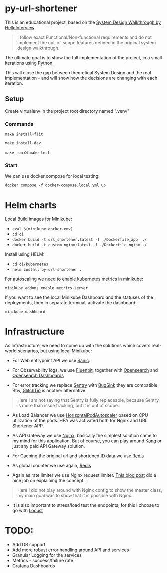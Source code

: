 # py-url-shortener

This is an educational project, based on the [System Design Walkthrough by HelloInterview](https://www.hellointerview.com/learn/system-design/answer-keys/bitly).

> I follow exact Functional/Non-functional requirements and do not implement the out-of-scope features defined in the original system design walkthrough.

The ultimate goal is to show the full implementation of the project, in a small iterations using Python.

This will close the gap between theoretical System Design and the real implementation - and will show how the decisions are changing with each iteration.

## Setup

Create virtualenv in the project root directory named ".venv"

### Commands

`make install-flit`

`make install-dev`

`make run` or `make test`

### Start

We can use docker compose for local testing:

`docker compose -f docker-compose.local.yml up`

# Helm charts

Local Build images for Minikube:

- `eval $(minikube docker-env)`
- `cd ci`
- `docker build -t url_shortener:latest -f ./Dockerfile_app ../`
- `docker build -t custom_nginx:latest -f ./Dockerfile_nginx ./`

Install using HELM:

- `cd ci/kubernetes`
- `helm install py-url-shortener .`

For autoscaling we need to enable kubernetes metrics in minikube:

`minikube addons enable metrics-server`

If you want to see the local Minikube Dashboard and the statuses of the deployments, then in separate terminal, activate the dashboard:

`minikube dashboard`


# Infrastructure

As infrastructure, we need to come up with the solutions which covers real-world scenarios, but using local Minikube:

* For Web entrypoint API we use [Sanic](https://sanic.dev/en/).

* For Observability logs, we use [Fluenbit](https://fluentbit.io/), 
together with [Opensearch](https://opensearch.org/) and [Opensearch Dashboards](https://www.opensearch.org/docs/latest/dashboards/)

* For error tracking we replace [Sentry](https://sentry.io/) with [BugSink](https://www.bugsink.com/) they are compatible. 
Btw, [GlitchTip](https://glitchtip.com/) is another alternative.
> Here I am not saying that Sentry is fully replaceable, because Sentry is more than issue tracking, but it is out of scope.

* As Load Balancer we use [HorizontalPodAutoscaler](https://kubernetes.io/docs/tasks/run-application/horizontal-pod-autoscale-walkthrough/) based on CPU utilization of the pods.
HPA was activated both for Nginx and URL Shortener APP.

* As API Gateway we use [Nginx](https://nginx.org/en/), basically the simplest solution came to my mind for this application.
But of course, you can play around [Kong](https://konghq.com/products/kong-gateway) or just any paid API Gateway solution.

* For Caching the original url and shortened ID data we use [Redis](https://redis.io/)

* As global counter we use again, [Redis](https://redis.io/)

* Again as rate limiter we use Nginx request limiter. [This blog post](https://ibug.io/blog/2024/01/nginx-limit-req/) did a nice job on explaining the concept.
> Here I did not play around with Nginx config to show the master class, my main goal was to show that it is possible with Nginx.

* It is also important to stress/load test the endpoints, for this I choose to go with [Locust](https://locust.io/)


# TODO:

* Add DB support
* Add more robust error handling around API and services
* Granular Logging for the services
* Metrics - success/failure rate
* Grafana Dashboards